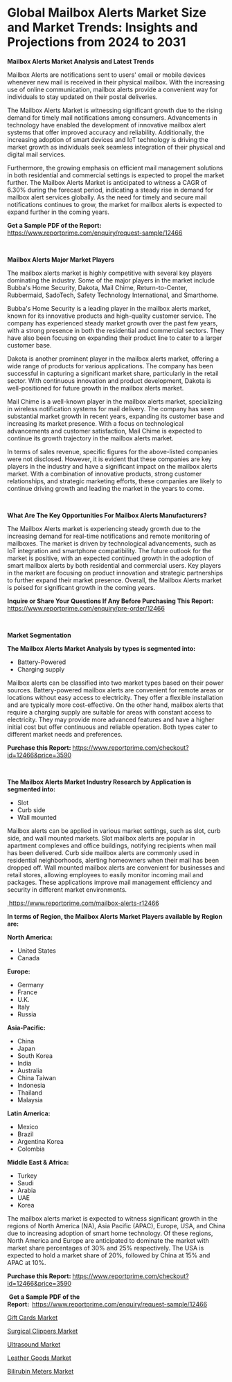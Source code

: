 <p><h1>Global Mailbox Alerts Market Size and Market Trends: Insights and Projections from 2024 to 2031</h1></p><p><strong>Mailbox Alerts Market Analysis and Latest Trends</strong></p>
<p><p>Mailbox Alerts are notifications sent to users' email or mobile devices whenever new mail is received in their physical mailbox. With the increasing use of online communication, mailbox alerts provide a convenient way for individuals to stay updated on their postal deliveries.</p><p>The Mailbox Alerts Market is witnessing significant growth due to the rising demand for timely mail notifications among consumers. Advancements in technology have enabled the development of innovative mailbox alert systems that offer improved accuracy and reliability. Additionally, the increasing adoption of smart devices and IoT technology is driving the market growth as individuals seek seamless integration of their physical and digital mail services.</p><p>Furthermore, the growing emphasis on efficient mail management solutions in both residential and commercial settings is expected to propel the market further. The Mailbox Alerts Market is anticipated to witness a CAGR of 6.30% during the forecast period, indicating a steady rise in demand for mailbox alert services globally. As the need for timely and secure mail notifications continues to grow, the market for mailbox alerts is expected to expand further in the coming years.</p></p>
<p><strong>Get a Sample PDF of the Report:&nbsp;</strong> <a href="https://www.reportprime.com/enquiry/request-sample/12466">https://www.reportprime.com/enquiry/request-sample/12466</a></p>
<p>&nbsp;</p>
<p><strong>Mailbox Alerts Major Market Players</strong></p>
<p><p>The mailbox alerts market is highly competitive with several key players dominating the industry. Some of the major players in the market include Bubba's Home Security, Dakota, Mail Chime, Return-to-Center, Rubbermaid, SadoTech, Safety Technology International, and Smarthome. </p><p>Bubba's Home Security is a leading player in the mailbox alerts market, known for its innovative products and high-quality customer service. The company has experienced steady market growth over the past few years, with a strong presence in both the residential and commercial sectors. They have also been focusing on expanding their product line to cater to a larger customer base.</p><p>Dakota is another prominent player in the mailbox alerts market, offering a wide range of products for various applications. The company has been successful in capturing a significant market share, particularly in the retail sector. With continuous innovation and product development, Dakota is well-positioned for future growth in the mailbox alerts market.</p><p>Mail Chime is a well-known player in the mailbox alerts market, specializing in wireless notification systems for mail delivery. The company has seen substantial market growth in recent years, expanding its customer base and increasing its market presence. With a focus on technological advancements and customer satisfaction, Mail Chime is expected to continue its growth trajectory in the mailbox alerts market.</p><p>In terms of sales revenue, specific figures for the above-listed companies were not disclosed. However, it is evident that these companies are key players in the industry and have a significant impact on the mailbox alerts market. With a combination of innovative products, strong customer relationships, and strategic marketing efforts, these companies are likely to continue driving growth and leading the market in the years to come.</p></p>
<p>&nbsp;</p>
<p><strong>What Are The Key Opportunities For Mailbox Alerts Manufacturers?</strong></p>
<p><p>The Mailbox Alerts market is experiencing steady growth due to the increasing demand for real-time notifications and remote monitoring of mailboxes. The market is driven by technological advancements, such as IoT integration and smartphone compatibility. The future outlook for the market is positive, with an expected continued growth in the adoption of smart mailbox alerts by both residential and commercial users. Key players in the market are focusing on product innovation and strategic partnerships to further expand their market presence. Overall, the Mailbox Alerts market is poised for significant growth in the coming years.</p></p>
<p><strong>Inquire or Share Your Questions If Any Before Purchasing This Report:</strong> <a href="https://www.reportprime.com/enquiry/pre-order/12466">https://www.reportprime.com/enquiry/pre-order/12466</a></p>
<p>&nbsp;</p>
<p><strong>Market Segmentation</strong></p>
<p><strong>The Mailbox Alerts Market Analysis by types is segmented into:</strong></p>
<p><ul><li>Battery-Powered</li><li>Charging supply</li></ul></p>
<p><p>Mailbox alerts can be classified into two market types based on their power sources. Battery-powered mailbox alerts are convenient for remote areas or locations without easy access to electricity. They offer a flexible installation and are typically more cost-effective. On the other hand, mailbox alerts that require a charging supply are suitable for areas with constant access to electricity. They may provide more advanced features and have a higher initial cost but offer continuous and reliable operation. Both types cater to different market needs and preferences.</p></p>
<p><strong>Purchase this Report:&nbsp;</strong><a href="https://www.reportprime.com/checkout?id=12466&price=3590">https://www.reportprime.com/checkout?id=12466&price=3590</a></p>
<p>&nbsp;</p>
<p><strong>The Mailbox Alerts Market Industry Research by Application is segmented into:</strong></p>
<p><ul><li>Slot</li><li>Curb side</li><li>Wall mounted</li></ul></p>
<p><p>Mailbox alerts can be applied in various market settings, such as slot, curb side, and wall mounted markets. Slot mailbox alerts are popular in apartment complexes and office buildings, notifying recipients when mail has been delivered. Curb side mailbox alerts are commonly used in residential neighborhoods, alerting homeowners when their mail has been dropped off. Wall mounted mailbox alerts are convenient for businesses and retail stores, allowing employees to easily monitor incoming mail and packages. These applications improve mail management efficiency and security in different market environments.</p></p>
<p><a href="https://www.reportprime.com/mailbox-alerts-r12466">&nbsp;https://www.reportprime.com/mailbox-alerts-r12466</a></p>
<p><strong>In terms of Region, the Mailbox Alerts Market Players available by Region are:</strong></p>
<p>
    <p> <strong> North America: </strong>
        <ul>
            <li>United States</li>
            <li>Canada</li>
        </ul>
        </p> 
    <p> <strong> Europe: </strong>
        <ul>
            <li>Germany</li>
            <li>France</li>
            <li>U.K.</li>
            <li>Italy</li>
            <li>Russia</li>
        </ul>
        </p> 
    <p> <strong> Asia-Pacific: </strong>
        <ul>
            <li>China</li>
            <li>Japan</li>
            <li>South Korea</li>
            <li>India</li>
            <li>Australia</li>
            <li>China Taiwan</li>
            <li>Indonesia</li>
            <li>Thailand</li>
            <li>Malaysia</li>
        </ul>
        </p> 
    <p> <strong> Latin America: </strong>
        <ul>
            <li>Mexico</li>
            <li>Brazil</li>
            <li>Argentina Korea</li>
            <li>Colombia</li>
        </ul>
        </p> 
    <p> <strong> Middle East & Africa: </strong>
        <ul>
            <li>Turkey</li>
            <li>Saudi</li>
            <li>Arabia</li>
            <li>UAE</li>
            <li>Korea</li>
        </ul>
    </p>
    </p>
<p><p>The mailbox alerts market is expected to witness significant growth in the regions of North America (NA), Asia Pacific (APAC), Europe, USA, and China due to increasing adoption of smart home technology. Of these regions, North America and Europe are anticipated to dominate the market with market share percentages of 30% and 25% respectively. The USA is expected to hold a market share of 20%, followed by China at 15% and APAC at 10%.</p></p>
<p><strong>Purchase this Report: </strong><a href="https://www.reportprime.com/checkout?id=12466&price=3590">https://www.reportprime.com/checkout?id=12466&price=3590</a></p>
<p>&nbsp;<strong>Get a Sample PDF of the Report:&nbsp;&nbsp;</strong><a href="https://www.reportprime.com/enquiry/request-sample/12466">https://www.reportprime.com/enquiry/request-sample/12466</a></p>
<p><strong></strong></p>
<p><p><a href="https://github.com/philipWlf74/Market-Research-Report-List-1/blob/main/gift-cards-market.md">Gift Cards Market</a></p><p><a href="https://medium.com/@henrykihn_12939/surgical-clippers-industry-sector-new-technologies-and-market-impact-forecasted-for-period-from-e5dd291cf64b">Surgical Clippers Market</a></p><p><a href="https://medium.com/@colin.paterson6579/ultrasound-industry-sector-market-dynamics-and-future-scenarios-2024-2031-1ed65150006e">Ultrasound Market</a></p><p><a href="https://github.com/topanyudistiraadinugraha/Market-Research-Report-List-1/blob/main/leather-goods-market.md">Leather Goods Market</a></p><p><a href="https://medium.com/@philipholland626/global-bilirubin-meters-market-by-product-type-by-application-by-region-and-companies-industry-a57790e8b204">Bilirubin Meters Market</a></p></p>